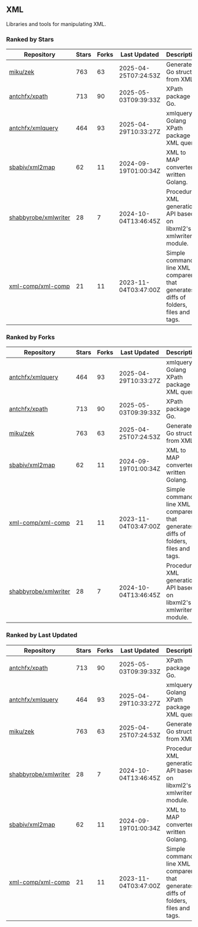 ## XML

Libraries and tools for manipulating XML.

### Ranked by Stars

| Repository | Stars | Forks | Last Updated | Description | 
|------------|-------|-------|--------------|-------------|
| [miku/zek](https://github.com/miku/zek) | 763 | 63 | 2025-04-25T07:24:53Z |  Generate a Go struct from XML. |
| [antchfx/xpath](https://github.com/antchfx/xpath) | 713 | 90 | 2025-05-03T09:39:33Z |  XPath package for Go. |
| [antchfx/xmlquery](https://github.com/antchfx/xmlquery) | 464 | 93 | 2025-04-29T10:33:27Z |  xmlquery is Golang XPath package for XML query. |
| [sbabiv/xml2map](https://github.com/sbabiv/xml2map) | 62 | 11 | 2024-09-19T01:00:34Z |  XML to MAP converter written Golang. |
| [shabbyrobe/xmlwriter](https://github.com/shabbyrobe/xmlwriter) | 28 | 7 | 2024-10-04T13:46:45Z |  Procedural XML generation API based on libxml2's xmlwriter module. |
| [xml-comp/xml-comp](https://github.com/xml-comp/xml-comp) | 21 | 11 | 2023-11-04T03:47:00Z |  Simple command line XML comparer that generates diffs of folders, files and tags. |

### Ranked by Forks

| Repository | Stars | Forks | Last Updated | Description | 
|------------|-------|-------|--------------|-------------|
| [antchfx/xmlquery](https://github.com/antchfx/xmlquery) | 464 | 93 | 2025-04-29T10:33:27Z |  xmlquery is Golang XPath package for XML query. |
| [antchfx/xpath](https://github.com/antchfx/xpath) | 713 | 90 | 2025-05-03T09:39:33Z |  XPath package for Go. |
| [miku/zek](https://github.com/miku/zek) | 763 | 63 | 2025-04-25T07:24:53Z |  Generate a Go struct from XML. |
| [sbabiv/xml2map](https://github.com/sbabiv/xml2map) | 62 | 11 | 2024-09-19T01:00:34Z |  XML to MAP converter written Golang. |
| [xml-comp/xml-comp](https://github.com/xml-comp/xml-comp) | 21 | 11 | 2023-11-04T03:47:00Z |  Simple command line XML comparer that generates diffs of folders, files and tags. |
| [shabbyrobe/xmlwriter](https://github.com/shabbyrobe/xmlwriter) | 28 | 7 | 2024-10-04T13:46:45Z |  Procedural XML generation API based on libxml2's xmlwriter module. |

### Ranked by Last Updated

| Repository | Stars | Forks | Last Updated | Description | 
|------------|-------|-------|--------------|-------------|
| [antchfx/xpath](https://github.com/antchfx/xpath) | 713 | 90 | 2025-05-03T09:39:33Z |  XPath package for Go. |
| [antchfx/xmlquery](https://github.com/antchfx/xmlquery) | 464 | 93 | 2025-04-29T10:33:27Z |  xmlquery is Golang XPath package for XML query. |
| [miku/zek](https://github.com/miku/zek) | 763 | 63 | 2025-04-25T07:24:53Z |  Generate a Go struct from XML. |
| [shabbyrobe/xmlwriter](https://github.com/shabbyrobe/xmlwriter) | 28 | 7 | 2024-10-04T13:46:45Z |  Procedural XML generation API based on libxml2's xmlwriter module. |
| [sbabiv/xml2map](https://github.com/sbabiv/xml2map) | 62 | 11 | 2024-09-19T01:00:34Z |  XML to MAP converter written Golang. |
| [xml-comp/xml-comp](https://github.com/xml-comp/xml-comp) | 21 | 11 | 2023-11-04T03:47:00Z |  Simple command line XML comparer that generates diffs of folders, files and tags. |

